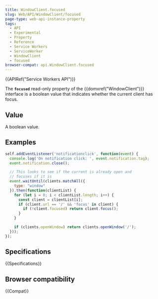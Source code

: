 ```yaml
---
title: WindowClient.focused
slug: Web/API/WindowClient/focused
page-type: web-api-instance-property
tags:
  - API
  - Experimental
  - Property
  - Reference
  - Service Workers
  - ServiceWorker
  - WindowClient
  - focused
browser-compat: api.WindowClient.focused
---
```

{{APIRef("Service Workers API")}}

The **`focused`** read-only property of the
{{domxref("WindowClient")}} interface is a boolean value that indicates whether
the current client has focus.

## Value

A boolean value.

## Examples

```js
self.addEventListener('notificationclick', function(event) {
  console.log('On notification click: ', event.notification.tag);
  event.notification.close();

  // This looks to see if the current is already open and
  // focuses if it is
  event.waitUntil(clients.matchAll({
    type: "window"
  }).then(function(clientList) {
    for (let i = 0; i < clientList.length; i++) {
      const client = clientList[i];
      if (client.url == '/' && 'focus' in client) {
        if (!client.focused) return client.focus();
      }
    }

    if (clients.openWindow) return clients.openWindow('/');
  }));
});
```

## Specifications

{{Specifications}}

## Browser compatibility

{{Compat}}
